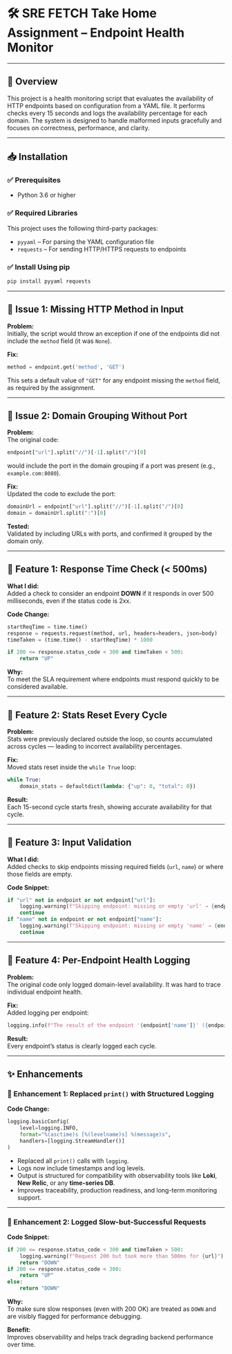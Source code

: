 
# 🛠️ SRE FETCH Take Home Assignment – Endpoint Health Monitor

---

## 📌 Overview

This project is a health monitoring script that evaluates the availability of HTTP endpoints based on configuration from a YAML file. It performs checks every 15 seconds and logs the availability percentage for each domain. The system is designed to handle malformed inputs gracefully and focuses on correctness, performance, and clarity.

---

## 📥 Installation

### ✅ Prerequisites
- Python 3.6 or higher

### ✅ Required Libraries

This project uses the following third-party packages:

- `pyyaml` – For parsing the YAML configuration file
- `requests` – For sending HTTP/HTTPS requests to endpoints

### ✅ Install Using pip

```bash
pip install pyyaml requests
```

---

## 🐞 Issue 1: Missing HTTP Method in Input

**Problem:**  
Initially, the script would throw an exception if one of the endpoints did not include the `method` field (it was `None`).

**Fix:**  
```python
method = endpoint.get('method', 'GET')
```

This sets a default value of `"GET"` for any endpoint missing the `method` field, as required by the assignment.

---

## 🧩 Issue 2: Domain Grouping Without Port

**Problem:**  
The original code:

```python
endpoint["url"].split("//")[-1].split("/")[0]
```

would include the port in the domain grouping if a port was present (e.g., `example.com:8080`).

**Fix:**  
Updated the code to exclude the port:

```python
domainUrl = endpoint["url"].split("//")[-1].split("/")[0]
domain = domainUrl.split(":")[0]
```

**Tested:**  
Validated by including URLs with ports, and confirmed it grouped by the domain only.

---

## 🚦 Feature 1: Response Time Check (< 500ms)

**What I did:**  
Added a check to consider an endpoint **DOWN** if it responds in over 500 milliseconds, even if the status code is 2xx.

**Code Change:**

```python
startReqTime = time.time()
response = requests.request(method, url, headers=headers, json=body)
timeTaken = (time.time() - startReqTime) * 1000

if 200 <= response.status_code < 300 and timeTaken < 500:
    return "UP"
```

**Why:**  
To meet the SLA requirement where endpoints must respond quickly to be considered available.

---

## 🔁 Feature 2: Stats Reset Every Cycle

**Problem:**  
Stats were previously declared outside the loop, so counts accumulated across cycles — leading to incorrect availability percentages.

**Fix:**  
Moved stats reset inside the `while True` loop:

```python
while True:
    domain_stats = defaultdict(lambda: {"up": 0, "total": 0})
```

**Result:**  
Each 15-second cycle starts fresh, showing accurate availability for that cycle.

---

## 🔐 Feature 3: Input Validation

**What I did:**  
Added checks to skip endpoints missing required fields (`url`, `name`) or where those fields are empty.

**Code Snippet:**

```python
if "url" not in endpoint or not endpoint["url"]:
    logging.warning(f"Skipping endpoint: missing or empty 'url' → {endpoint}")
    continue
if "name" not in endpoint or not endpoint["name"]:
    logging.warning(f"Skipping endpoint: missing or empty 'name' → {endpoint}")
    continue
```

---

## 🧾 Feature 4: Per-Endpoint Health Logging

**Problem:**  
The original code only logged domain-level availability. It was hard to trace individual endpoint health.

**Fix:**  
Added logging per endpoint:

```python
logging.info(f"The result of the endpoint '{endpoint['name']}' ({endpoint['url']}) is [{result}]")
```

**Result:**  
Every endpoint’s status is clearly logged each cycle.

---

## ✨ Enhancements

### 🔹 Enhancement 1: Replaced `print()` with Structured Logging

**Code Change:**

```python
logging.basicConfig(
    level=logging.INFO,
    format="%(asctime)s [%(levelname)s] %(message)s",
    handlers=[logging.StreamHandler()]
)
```

- Replaced all `print()` calls with `logging`.
- Logs now include timestamps and log levels.
- Output is structured for compatibility with observability tools like **Loki**, **New Relic**, or any **time-series DB**.
- Improves traceability, production readiness, and long-term monitoring support.

---

### 🔹 Enhancement 2: Logged Slow-but-Successful Requests

**Code Snippet:**

```python
if 200 <= response.status_code < 300 and timeTaken > 500:
    logging.warning(f"Request 200 but took more than 500ms for {url}")
    return "DOWN"
if 200 <= response.status_code < 300:
    return "UP"
else:
    return "DOWN"
```

**Why:**  
To make sure slow responses (even with 200 OK) are treated as `DOWN` and are visibly flagged for performance debugging.

**Benefit:**  
Improves observability and helps track degrading backend performance over time.

